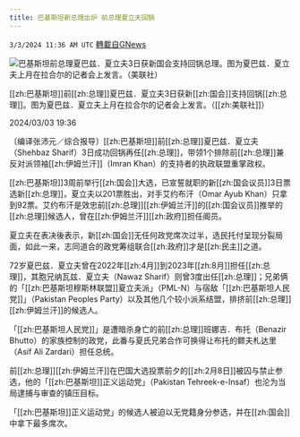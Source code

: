 ```yaml
---
title: 巴基斯坦新总理出炉 前总理夏立夫回锅
---
```

`3/3/2024 11:36 AM UTC` [轉載自GNews](https://gnews.org/articles/2361164)

![巴基斯坦前总理夏巴兹．夏立夫3日获新国会支持回锅总理。图为夏巴兹．夏立夫上月在拉合尔的记者会上发言。（美联社）](https://img.ltn.com.tw/Upload/news/600/2024/03/03/4596149_1_1.jpg "巴基斯坦前总理夏巴兹．夏立夫3日获新国会支持回锅总理。图为夏巴兹．夏立夫上月在拉合尔的记者会上发言。（美联社）")

[[zh:巴基斯坦]]前[[zh:总理]]夏巴兹．夏立夫3日获新[[zh:国会]]支持回锅[[zh:总理]]。图为夏巴兹．夏立夫上月在拉合尔的记者会上发言。（[[zh:美联社]]）

2024/03/03 19:36

〔编译张沛元／综合报导〕[[zh:巴基斯坦]]前[[zh:总理]]夏巴兹．夏立夫（Shehbaz Sharif）3日成功回锅再任[[zh:总理]]，带领1个排除前[[zh:总理]]兼反对派领袖[[zh:伊姆兰汗]]（Imran Khan）的支持者的执政联盟重掌政权。

[[zh:巴基斯坦]]3周前举行[[zh:国会]]大选，已宣誓就职的新[[zh:国会议员]]3日票选新[[zh:总理]]，夏立夫以201票胜出，对手艾约布汗（Omar Ayub Khan）只拿到92票。艾约布汗是效忠前[[zh:总理]][[zh:伊姆兰汗]]的[[zh:国会议员]]推举的[[zh:总理]]候选人，曾在[[zh:伊姆兰汗]][[zh:政府]]担任阁员。

夏立夫在表决後表示，新[[zh:国会]]无任何政党席次过半，选民托付呈现分裂局面，如此一来，志同道合的政党筹组联合[[zh:政府]]才是[[zh:民主]]之道。

72岁夏巴兹．夏立夫曾在2022年[[zh:4月]]到2023年[[zh:8月]]担任[[zh:总理]]，其胞兄纳瓦兹．夏立夫（Nawaz Sharif）则曾3度出任[[zh:总理]]；兄弟俩的「[[zh:巴基斯坦穆斯林联盟]]夏立夫派」（PML-N）与宿敌「[[zh:巴基斯坦人民党]]」（Pakistan Peoples Party）以及其他几个较小派系结盟，排挤前[[zh:总理]][[zh:伊姆兰汗]]的候选人。

「[[zh:巴基斯坦人民党]]」是遭暗杀身亡的前[[zh:总理]]班娜吉．布托（Benazir Bhutto）的家族控制的政党，此番与夏氏兄弟合作可换得让布托的鳏夫札达里（Asif Ali Zardari）担任总统。

前[[zh:总理]][[zh:伊姆兰汗]]在巴国大选投票前夕的[[zh:2月8日]]被囚与禁止参选，他的「[[zh:巴基斯坦]]正义运动党」（Pakistan Tehreek-e-Insaf）也沦为当局逮捕与审查的镇压目标。

「[[zh:巴基斯坦]]正义运动党」的候选人被迫以无党籍身分参选，并在[[zh:国会]]中拿下最多席次。
